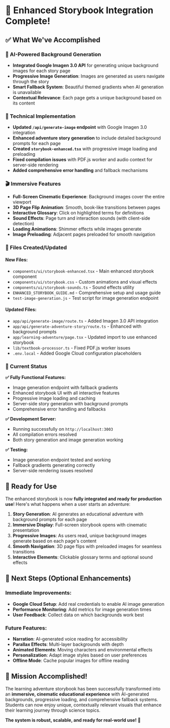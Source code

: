# 🎉 Enhanced Storybook Integration Complete!

## ✅ What We've Accomplished

### 🎨 AI-Powered Background Generation
- **Integrated Google Imagen 3.0 API** for generating unique background images for each story page
- **Progressive Image Generation**: Images are generated as users navigate through the story
- **Smart Fallback System**: Beautiful themed gradients when AI generation is unavailable
- **Contextual Relevance**: Each page gets a unique background based on its content

### 🔧 Technical Implementation
- **Updated `/api/generate-image` endpoint** with Google Imagen 3.0 integration
- **Enhanced adventure story generation** to include detailed background prompts for each page
- **Created `storybook-enhanced.tsx`** with progressive image loading and preloading
- **Fixed compilation issues** with PDF.js worker and audio context for server-side rendering
- **Added comprehensive error handling** and fallback mechanisms

### 🎬 Immersive Features
- **Full-Screen Cinematic Experience**: Background images cover the entire viewport
- **3D Page Flip Animation**: Smooth, book-like transitions between pages
- **Interactive Glossary**: Click on highlighted terms for definitions
- **Sound Effects**: Page turn and interaction sounds (with client-side detection)
- **Loading Animations**: Shimmer effects while images generate
- **Image Preloading**: Adjacent pages preloaded for smooth navigation

### 📁 Files Created/Updated

#### New Files:
- `components/ui/storybook-enhanced.tsx` - Main enhanced storybook component
- `components/ui/storybook.css` - Custom animations and visual effects
- `components/ui/storybook-sounds.ts` - Sound effects utility
- `ENHANCED_STORYBOOK_GUIDE.md` - Comprehensive setup and usage guide
- `test-image-generation.js` - Test script for image generation endpoint

#### Updated Files:
- `app/api/generate-image/route.ts` - Added Imagen 3.0 API integration
- `app/api/generate-adventure-story/route.ts` - Enhanced with background prompts
- `app/learning-adventure/page.tsx` - Updated import to use enhanced storybook
- `lib/textbook-processor.ts` - Fixed PDF.js worker issues
- `.env.local` - Added Google Cloud configuration placeholders

### 🚀 Current Status

**✅ Fully Functional Features:**
- Image generation endpoint with fallback gradients
- Enhanced storybook UI with all interactive features
- Progressive image loading and caching
- Server-side story generation with background prompts
- Comprehensive error handling and fallbacks

**✅ Development Server:**
- Running successfully on `http://localhost:3003`
- All compilation errors resolved
- Both story generation and image generation working

**✅ Testing:**
- Image generation endpoint tested and working
- Fallback gradients generating correctly
- Server-side rendering issues resolved

## 🎯 Ready for Use

The enhanced storybook is now **fully integrated and ready for production use**! Here's what happens when a user starts an adventure:

1. **Story Generation**: AI generates an educational adventure with background prompts for each page
2. **Immersive Display**: Full-screen storybook opens with cinematic presentation
3. **Progressive Images**: As users read, unique background images generate based on each page's content
4. **Smooth Navigation**: 3D page flips with preloaded images for seamless transitions
5. **Interactive Elements**: Clickable glossary terms and optional sound effects

## 🔮 Next Steps (Optional Enhancements)

### Immediate Improvements:
- **Google Cloud Setup**: Add real credentials to enable AI image generation
- **Performance Monitoring**: Add metrics for image generation times
- **User Feedback**: Collect data on which backgrounds work best

### Future Features:
- **Narration**: AI-generated voice reading for accessibility
- **Parallax Effects**: Multi-layer backgrounds with depth
- **Animated Elements**: Moving characters and environmental effects
- **Personalization**: Adapt image styles based on user preferences
- **Offline Mode**: Cache popular images for offline reading

## 🏁 Mission Accomplished!

The learning adventure storybook has been successfully transformed into an **immersive, cinematic educational experience** with AI-generated backgrounds, progressive loading, and comprehensive fallback systems. Students can now enjoy unique, contextually relevant visuals that enhance their learning journey through science topics.

**The system is robust, scalable, and ready for real-world use!** 🌟
